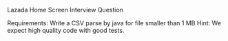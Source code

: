 Lazada Home Screen Interview Question

Requirements:
Write a CSV parse by java for file smaller than 1 MB
Hint: We expect high quality code with good tests.

